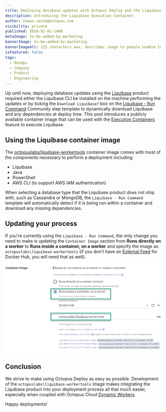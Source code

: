 ```yaml
---
title: Deploying database updates with Octopus Deploy and the Liquibase Execution Container
description: Introducing the Liquibase Execution Container.
author: shawn.sesna@octopus.com
visibility: private
published: 3020-01-01-1400
metaImage: to-be-added-by-marketing
bannerImage: to-be-added-by-marketing
bannerImageAlt: 125 characters max, describes image to people unable to see it.
isFeatured: false
tags: 
  - DevOps
  - Company
  - Product
  - Engineering
---
```


Up until now, deploying database updates using the [Liquibase](https://liquibase.com) product required either the Liquibase CLI be installed on the machine performing the updates or by ticking the `Download Liquibase?` box on the [Liquibase - Run Command](https://library.octopus.com/step-templates/36df3e84-8501-4f2a-85cc-bd9eb22030d1/actiontemplate-liquibase-run-command) Community step template to dynamically download Liquibase and any dependencies at deploy time.  This post introduces a publicly available container image that can be used with the [Execution Containers](https://octopus.com/docs/projects/steps/execution-containers-for-workers) feature to execute Liquibase.

## Using the Liquibase container image

The [octopuslabs/liquibase-workertools](https://hub.docker.com/r/octopuslabs/liquibase-workertools) container image comes with most of the components necessary to perform a deployment including:
- Liquibase
- Java
- PowerShell
- AWS CLI (to support AWS IAM authentication)

When selecting a database type that the Liquibase product does not ship with, such as Cassandra or MongoDB, the `Liquibase - Run Command` template will automatically detect if it is being run within a container and download any missing dependencies.


## Updating your process

If you're currently using the `Liquibase - Run Command`, the only change you need to make is updating the `Container Image` section from **Runs directly on a worker** to **Runs inside a container, on a worker** and specify the image as `octopuslabs\liquibase-workertools` (if you don't have an [External Feed](https://octopus.com/docs/packaging-applications/package-repositories/docker-registries) for Docker Hub, you will need that as well).

![Select execution container](octopus-liquibase-container.png)

## Conclusion

We strive to make using Octopus Deploy as easy as possible.  Development of the `octopuslabs\liquibase-workertools` image makes integrating the Liquibase product into your deployment process all that much easier, especially when coupled with Octopus Cloud [Dynamic Workers](https://octopus.com/docs/infrastructure/workers/dynamic-worker-pools).

Happy deployments!
